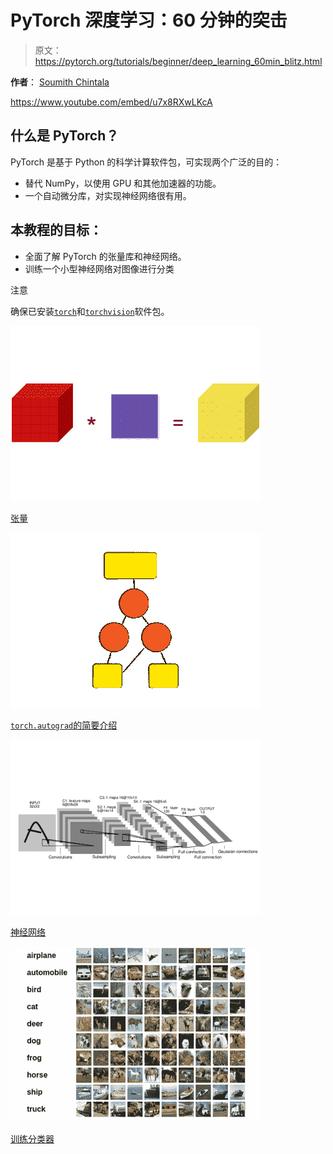 # PyTorch 深度学习：60 分钟的突击

> 原文：<https://pytorch.org/tutorials/beginner/deep_learning_60min_blitz.html>

**作者**： [Soumith Chintala](http://soumith.ch)

<https://www.youtube.com/embed/u7x8RXwLKcA>

## 什么是 PyTorch？

PyTorch 是基于 Python 的科学计算软件包，可实现两个广泛的目的：

*   替代 NumPy，以使用 GPU 和其他加速器的功能。
*   一个自动微分库，对实现神经网络很有用。

## 本教程的目标：

*   全面了解 PyTorch 的张量库和神经网络。
*   训练一个小型神经网络对图像进行分类

注意

确保已安装[`torch`](https://github.com/pytorch/pytorch)和[`torchvision`](https://github.com/pytorch/vision)软件包。

![../_img/tensor_illustration_flat.png](img/0c7a402331744a44f5e17575b1607904.png)

[张量](blitz/tensor_tutorial.html#sphx-glr-beginner-blitz-tensor-tutorial-py)

![../_img/autodiff.png](img/0a7a97c39d6dfc0e08d2701eb7a49231.png)

[`torch.autograd`的简要介绍](blitz/autograd_tutorial.html#sphx-glr-beginner-blitz-autograd-tutorial-py)

![../_img/mnist1.png](img/be60e8e1f4baa0de87cf9d37c5325525.png)

[神经网络](blitz/neural_networks_tutorial.html#sphx-glr-beginner-blitz-neural-networks-tutorial-py)

![../_img/cifar101.png](img/7a28f697e6bab9f3d9b1e8da4a5a5249.png)

[训练分类器](blitz/cifar10_tutorial.html#sphx-glr-beginner-blitz-cifar10-tutorial-py)